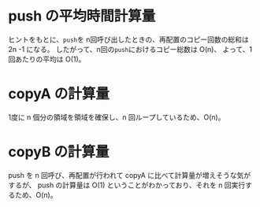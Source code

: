 # push の平均時間計算量
ヒントをもとに、`push`を n回呼び出したときの、再配置のコピー回数の総和は 2n -1 になる。
したがって、n回の`push`におけるコピー総数は O(n)、
よって、1回あたりの平均は O(1)。

# copyA の計算量
1度に n 個分の領域を領域を確保し、n 回ループしているため、O(n)。

# copyB の計算量
push を n 回呼び、再配置が行われて copyA に比べて計算量が増えそうな気がするが、
push の計算量は O(1) ということがわかっており、それを n 回実行するため、O(n)。
